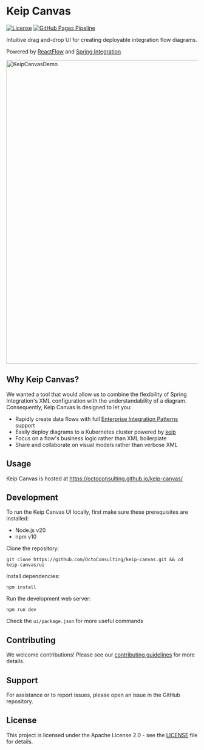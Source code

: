# Keip Canvas

[![License](https://img.shields.io/badge/License-Apache_2.0-blue.svg)](https://opensource.org/licenses/Apache-2.0)
[![GitHub Pages Pipeline](https://github.com/OctoConsulting/keip-canvas/actions/workflows/deploy-canvas-webapp.yaml/badge.svg)](https://github.com/OctoConsulting/keip-canvas/actions/workflows/deploy-canvas-webapp.yaml)

Intuitive drag and-drop UI for creating deployable integration flow diagrams.

Powered by [ReactFlow](https://reactflow.dev/) and [Spring Integration](https://spring.io/projects/spring-integration)


<img src="docs/img/canvas-demo.gif" alt="KeipCanvasDemo" width=800>

## Why Keip Canvas?

We wanted a tool that would allow us to combine the flexibility of Spring Integration's XML configuration with the
understandability of a diagram. Consequently, Keip Canvas is designed to let you:

- Rapidly create data flows with
  full [Enterprise Integration Patterns](https://www.enterpriseintegrationpatterns.com/patterns/messaging/) support
- Easily deploy diagrams to a Kubernetes cluster powered by [keip](https://github.com/OctoConsulting/keip)
- Focus on a flow's business logic rather than XML boilerplate
- Share and collaborate on visual models rather than verbose XML

## Usage

Keip Canvas is hosted at https://octoconsulting.github.io/keip-canvas/

## Development

To run the Keip Canvas UI locally, first make sure these prerequisites are installed:

- Node.js v20
- npm v10

Clone the repository:

```shell
git clone https://github.com/OctoConsulting/keip-canvas.git && cd keip-canvas/ui
```

Install dependencies:

```shell
npm install
```

Run the development web server:

```shell
npm run dev
```

Check the `ui/package.json` for more useful commands

## Contributing

We welcome contributions! Please see our [contributing guidelines](docs/CONTRIBUTING.md) for more details.

## Support

For assistance or to report issues, please open an issue in the GitHub repository.

## License

This project is licensed under the Apache License 2.0 - see the [LICENSE](LICENSE) file for details.